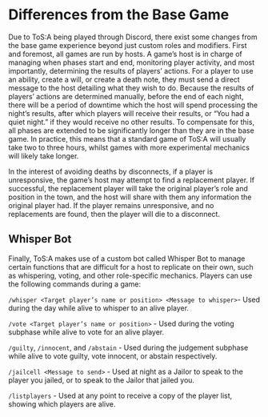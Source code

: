 # Differences from the Base Game

Due to ToS:A being played through Discord, there exist some changes from the base game experience beyond just custom roles and modifiers. First and foremost, all games are run by hosts. A game’s host is in charge of managing when phases start and end, monitoring player activity, and most importantly, determining the results of players’ actions. For a player to use an ability, create a will, or create a death note, they must send a direct message to the host detailing what they wish to do. Because the results of players’ actions are determined manually, before the end of each night, there will be a period of downtime which the host will spend processing the night’s results, after which players will receive their results, or “You had a quiet night.” if they would receive no other results. To compensate for this, all phases are extended to be significantly longer than they are in the base game. In practice, this means that a standard game of ToS:A will usually take two to three hours, whilst games with more experimental mechanics will likely take longer.

In the interest of avoiding deaths by disconnects, if a player is unresponsive, the game’s host may attempt to find a replacement player. If successful, the replacement player will take the original player’s role and position in the town, and the host will share with them any information the original player had. If the player remains unresponsive, and no replacements are found, then the player will die to a disconnect.

## Whisper Bot

Finally, ToS:A makes use of a custom bot called Whisper Bot to manage certain functions that are difficult for a host to replicate on their own, such as whispering, voting, and other role-specific mechanics. Players can use the following commands during a game: 

`/whisper <Target player’s name or position> <Message to whisper>`- Used during the day while alive to whisper to an alive player.

`/vote <Target player’s name or position>` - Used during the voting subphase while alive to vote for an alive player.

`/guilty`, `/innocent`, and `/abstain` - Used during the judgement subphase while alive to vote guilty, vote innocent, or abstain respectively.

`/jailcell <Message to send>` - Used at night as a Jailor to speak to the player you jailed, or to speak to the Jailor that jailed you.

`/listplayers` - Used at any point to receive a copy of the player list, showing which players are alive.
